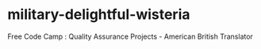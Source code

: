 # military-delightful-wisteria
Free Code Camp : Quality Assurance Projects - American British Translator
